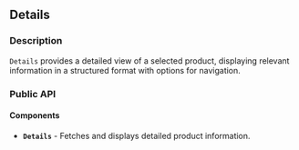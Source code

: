 ## Details

### Description

`Details` provides a detailed view of a selected product, displaying relevant information in a structured format with options for navigation.

### Public API

#### Components

-   **`Details`** - Fetches and displays detailed product information.
